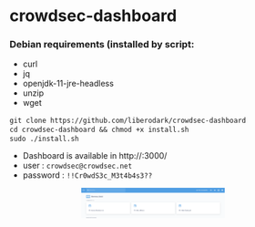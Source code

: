 # crowdsec-dashboard

### Debian requirements (installed by script:
- curl
- jq
- openjdk-11-jre-headless
- unzip
- wget

```
git clone https://github.com/liberodark/crowdsec-dashboard
cd crowdsec-dashboard && chmod +x install.sh
sudo ./install.sh
```

- Dashboard is available in http://<serverIP>:3000/
- user : `crowdsec@crowdsec.net`
- password : `!!Cr0wdS3c_M3t4b4s3??`

<p align="center">
  <img width="50%" height="50%" src="https://raw.githubusercontent.com/erdoukki/crowdsec-dashboard/main/Screenshot%202021-07-23%20at%2018-54-32%20Metabase.png">
</p>
